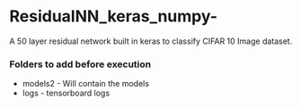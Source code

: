 # ResidualNN_keras_numpy-
A 50 layer residual network built in keras to classify CIFAR 10 Image dataset. 

### Folders to add before execution
* models2 - Will contain the models 
* logs - tensorboard logs



